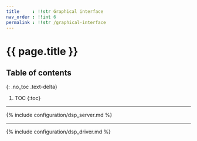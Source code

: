 ```yaml
---
title     : !!str Graphical interface
nav_order : !!int 6
permalink : !!str /graphical-interface
---
```


# {{ page.title }}

## Table of contents
{: .no_toc .text-delta}

1. TOC
{:toc}

---

{% include configuration/dsp_server.md %}

---

{% include configuration/dsp_driver.md %}
